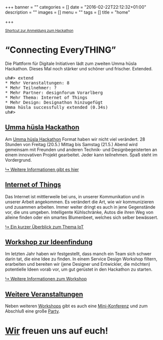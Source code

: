 +++
banner = ""
categories = []
date = "2016-02-22T22:12:32+01:00"
description = ""
images = []
menu = ""
tags = []
title = "home"

+++

<small>
	<a href="https://docs.google.com/forms/d/1fHFZq0xMxaysTaisRNxZiyUV6mY7rCAv2DbH6k1WIEM/viewform" target="new">Shortcut zur Anmeldung zum Hackathon</a>
</small>

<h1><span class="black-white">&ldquo;Connecting EveryTHING&rdquo;</span></h1>

Die Plattform für Digitale Initiativen lädt zum zweiten Umma hüsla Hackathon. Dieses Mal noch stärker und schöner und frischer. Extended.

<pre>
uh#> extend
* Mehr Veranstaltungen: 8
* Mehr Teilnehmer: ?
* Mehr Partner: designforum Vorarlberg
* Mehr Thema: Internet of Things
* Mehr Design: Designathon hinzugefügt
Umma hüsla successfully extended (0.34s)
uh#>
</pre>


## [Umma hüsla Hackathon](ummahuesla)

Am [Umma hüsla Hackathon](ummahuesla) Format haben wir nicht viel verändert. 28 Stunden von Freitag (20.5.) Mittag bis Samstag (21.5.) Abend wird gemeinsam mit Freunden und anderen Technik- und Designbegeisterten an einem innovativen Projekt gearbeitet. Jeder kann teilnehmen. Spaß steht im Vordergrund.

[&#8627; Weitere Informationen gibt es hier](ummahuesla)


## [Internet of Things](iot)

Das Internet ist mittlerweile bei uns, in unserer Kommunikation und in unserer Arbeit angekommen. Es verändert die Art, wie wir kommunizieren und zusammen arbeiten. Immer weiter dringt es auch in jene Gegenstände vor, die uns umgeben. Intelligente Kühlschränke, Autos die ihren Weg von alleine finden oder ein smartes Blumenbeet, welches sich selber bewässert.

[&#8627; Ein kurzer Überblick zum Thema IoT](iot)


## [Workshop zur Ideenfindung](veranstaltungen/ideenfindung)

Im letzten Jahr haben wir festgestellt, dass manch ein Team sich schwer darin tat, die eine Idee zu finden. In einem Service Design Workshop filtern, erarbeiten und bereiten wir (jene Designer und Entwickler, die möchten) potentielle Ideen vorab vor, um gut gerüstet in den Hackathon zu starten.

[&#8627; Weitere Informationen zum Workshop](veranstaltungen/ideenfindung)


## [Weitere Veranstaltungen](veranstaltungen)

Neben weiteren [Workshops](veranstaltungen/workshops) gibt es auch eine [Mini-Konferenz](veranstaltungen/konferenz) und zum Abschluß eine große [Party](veranstaltungen/party).


# [Wir](ueber) freuen uns auf euch!